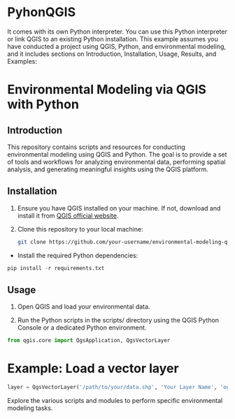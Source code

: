 # PyhonQGIS
It comes with its own Python interpreter. You can use this Python interpreter or link QGIS to an existing Python installation.
This example assumes you have conducted a project using QGIS, Python, and environmental modeling, and it includes sections on Introduction, Installation, Usage, Results, and Examples:


# Environmental Modeling via QGIS with Python

## Introduction

This repository contains scripts and resources for conducting environmental modeling using QGIS and Python. The goal is to provide a set of tools and workflows for analyzing environmental data, performing spatial analysis, and generating meaningful insights using the QGIS platform.

## Installation

1. Ensure you have QGIS installed on your machine. If not, download and install it from [QGIS official website](https://qgis.org/).

2. Clone this repository to your local machine:

   ```bash
   git clone https://github.com/your-username/environmental-modeling-qgis.git


- Install the required Python dependencies:

```python
pip install -r requirements.txt
````
## Usage

1. Open QGIS and load your environmental data.

2. Run the Python scripts in the scripts/ directory using the QGIS Python Console or a dedicated Python environment.

```python
from qgis.core import QgsApplication, QgsVectorLayer
```

# Example: Load a vector layer
```python
layer = QgsVectorLayer('/path/to/your/data.shp', 'Your Layer Name', 'ogr')
```
Explore the various scripts and modules to perform specific environmental modeling tasks.
